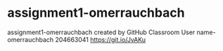 # assignment1-omerrauchbach
assignment1-omerrauchbach created by GitHub Classroom
User name- omerrauchbach
204663041
https://git.io/JvAKu
